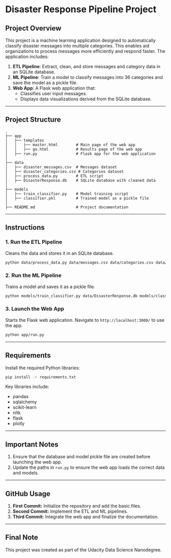 # Disaster Response Pipeline Project

## Project Overview
This project is a machine learning application designed to automatically classify disaster messages into multiple categories. This enables aid organizations to process messages more efficiently and respond faster. The application includes:

1. **ETL Pipeline**: Extract, clean, and store messages and category data in an SQLite database.
2. **ML Pipeline**: Train a model to classify messages into 36 categories and save the model as a pickle file.
3. **Web App**: A Flask web application that:
   - Classifies user input messages.
   - Displays data visualizations derived from the SQLite database.

---

## Project Structure

```
.
├── app
│   ├── templates
│   │   ├── master.html        # Main page of the web app
│   │   ├── go.html            # Results page of the web app
│   ├── run.py                 # Flask app for the web application
│
├── data
│   ├── disaster_messages.csv  # Messages dataset
│   ├── disaster_categories.csv # Categories dataset
│   ├── process_data.py        # ETL script
│   ├── DisasterResponse.db    # SQLite database with cleaned data
│
├── models
│   ├── train_classifier.py    # Model training script
│   ├── classifier.pkl         # Trained model as a pickle file
│
├── README.md                  # Project documentation
```

---

## Instructions

### 1. Run the ETL Pipeline
Cleans the data and stores it in an SQLite database.
```bash
python data/process_data.py data/messages.csv data/categories.csv data/DisasterResponse.db
```

### 2. Run the ML Pipeline
Trains a model and saves it as a pickle file.
```bash
python models/train_classifier.py data/DisasterResponse.db models/classifier.pkl
```

### 3. Launch the Web App
Starts the Flask web application. Navigate to `http://localhost:3000/` to use the app.
```bash
python app/run.py
```

---

## Requirements
Install the required Python libraries:
```bash
pip install -r requirements.txt
```
Key libraries include:
- pandas
- sqlalchemy
- scikit-learn
- nltk
- flask
- plotly

---

## Important Notes
1. Ensure that the database and model pickle file are created before launching the web app.
2. Update the paths in `run.py` to ensure the web app loads the correct data and models.

---

## GitHub Usage
1. **First Commit:** Initialize the repository and add the basic files.
2. **Second Commit:** Implement the ETL and ML pipelines.
3. **Third Commit:** Integrate the web app and finalize the documentation.

---

## Final Note
This project was created as part of the Udacity Data Science Nanodegree.

